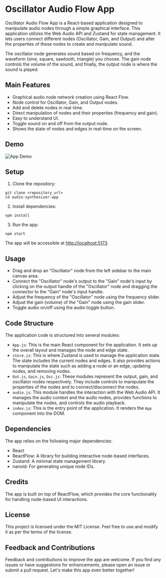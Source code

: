 # Oscillator Audio Flow App

Oscillator Audio Flow App is a React-based application designed to manipulate audio nodes through a simple graphical interface. This application utilizes the Web Audio API and Zustand for state management. It lets users connect different nodes (Oscillator, Gain, and Output) and alter the properties of these nodes to create and manipulate sound.

The oscillator node generates sound based on frequency, and the waveform (sine, square, sawtooth, triangle) you choose. The gain node controls the volume of the sound, and finally, the output node is where the sound is played.

## Main Features

- Graphical audio node network creation using React Flow.
- Node control for Oscillator, Gain, and Output nodes.
- Add and delete nodes in real-time.
- Direct manipulation of nodes and their properties (frequency and gain).
- Easy to understand UI.
- Toggle sound on and off from the output node.
- Shows the state of nodes and edges in real-time on the screen.

## Demo

![App Demo](demo.gif)

## Setup

1. Clone the repository:

```
git clone <repository_url>
cd audio-synthesizer-app
```

2. Install dependencies:

```
npm install
```

3. Run the app:

```
npm start
```

The app will be accessible at [http://localhost:5173](http://localhost:5173).

## Usage

- Drag and drop an "Oscillator" node from the left sidebar to the main canvas area.
- Connect the "Oscillator" node's output to the "Gain" node's input by clicking on the output handle of the "Oscillator" node and dragging the connector to the "Gain" node's input handle.
- Adjust the frequency of the "Oscillator" node using the frequency slider.
- Adjust the gain (volume) of the "Gain" node using the gain slider.
- Toggle audio on/off using the audio toggle button.

## Code Structure

The application code is structured into several modules:

- `App.js`: This is the main React component for the application. It sets up the overall layout and manages the node and edge state.
- `store.js`: This is where Zustand is used to manage the application state. The state includes the current nodes and edges. It also provides actions to manipulate the state such as adding a node or an edge, updating nodes, and removing nodes.
- `Out.js`, `Gain.js`, `Osc.js`: These modules represent the output, gain, and oscillator nodes respectively. They include controls to manipulate the properties of the nodes and to connect/disconnect the nodes.
- `audio.js`: This module handles the interaction with the Web Audio API. It manages the audio context and the audio nodes, provides functions to manipulate the nodes, and controls the audio playback.
- `index.js`: This is the entry point of the application. It renders the `App` component into the DOM.

## Dependencies

The app relies on the following major dependencies:

- React
- ReactFlow: A library for building interactive node-based interfaces.
- Zustand: A minimal state management library.
- nanoid: For generating unique node IDs.

## Credits

The app is built on top of ReactFlow, which provides the core functionality for handling node-based UI interactions.

## License

This project is licensed under the MIT License. Feel free to use and modify it as per the terms of the license.

## Feedback and Contributions

Feedback and contributions to improve the app are welcome. If you find any issues or have suggestions for enhancements, please open an issue or submit a pull request. Let's make this app even better together!